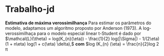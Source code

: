 # Trabalho-jd

**Estimativa de máxima verossimilhança**
Para estimar os parâmetros do modelo, adaptamos um algoritmo proposto por Anderson (1973). A log-verossimilhaça para o modelo especial linear t-Student é dado por
$\mathcal{L}(\theta) = log(K_{n}(\eta)) - \frac{1}{2}  log(|\Sigma|) - 1/(2\eta)  (1 + n\eta)  log(1 + c(\eta)  \delta),$
 **com** $log (K_{n} (\eta) = \frac{n}{2}log 2 π 

